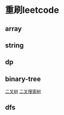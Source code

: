 # 重刷leetcode

## array
## string
## dp
## binary-tree
[二叉树](./binary-tree/BinaryTree/BinaryTree.md) 
[二叉搜索树](./binary-tree/BinarySearchTree/BinarySearchTree.md)
## dfs
